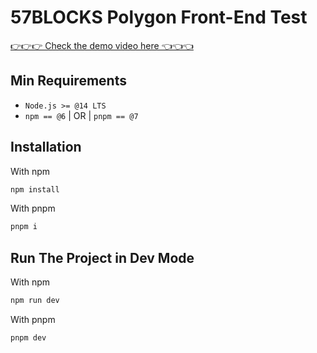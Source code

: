 # 57BLOCKS Polygon Front-End Test

[👉👉👉 Check the demo video here 👈👈👈](https://drive.google.com/file/d/1korcyvpqssax9_DpR_wkU09_kBZ2mS5O/view?usp=sharing)

## Min Requirements

- `Node.js >= @14 LTS` 
- `npm == @6` | OR | `pnpm == @7`

## Installation

With npm
```bash
npm install
```

With pnpm

```bash
pnpm i
```

## Run The Project in Dev Mode

With npm

```bash
npm run dev
```

With pnpm

```bash
pnpm dev
```
